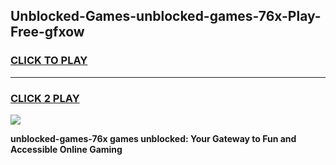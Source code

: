 
## Unblocked-Games-unblocked-games-76x-Play-Free-gfxow
<h3>
<a href="https://premium76.site?title=unblocked-games-76x&ref=09A">CLICK TO PLAY</a></h3>
<hr>

<h3>
<a href="https://premium76.site?title=unblocked-games-76x&ref=09A">CLICK 2 PLAY</a>
  
</h3>

<a href="https://premium76.site?title=unblocked-games-76x&ref=09A"><img src="https://clearcache.store/games.png"></a>


**unblocked-games-76x games unblocked: Your Gateway to Fun and Accessible Online Gaming**
